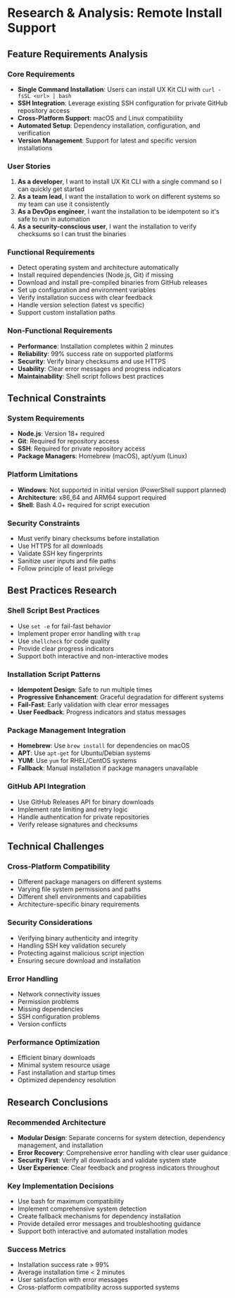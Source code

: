 # Research & Analysis: Remote Install Support

## Feature Requirements Analysis

### Core Requirements
- **Single Command Installation**: Users can install UX Kit CLI with `curl -fsSL <url> | bash`
- **SSH Integration**: Leverage existing SSH configuration for private GitHub repository access
- **Cross-Platform Support**: macOS and Linux compatibility
- **Automated Setup**: Dependency installation, configuration, and verification
- **Version Management**: Support for latest and specific version installations

### User Stories
1. **As a developer**, I want to install UX Kit CLI with a single command so I can quickly get started
2. **As a team lead**, I want the installation to work on different systems so my team can use it consistently
3. **As a DevOps engineer**, I want the installation to be idempotent so it's safe to run in automation
4. **As a security-conscious user**, I want the installation to verify checksums so I can trust the binaries

### Functional Requirements
- Detect operating system and architecture automatically
- Install required dependencies (Node.js, Git) if missing
- Download and install pre-compiled binaries from GitHub releases
- Set up configuration and environment variables
- Verify installation success with clear feedback
- Handle version selection (latest vs specific)
- Support custom installation paths

### Non-Functional Requirements
- **Performance**: Installation completes within 2 minutes
- **Reliability**: 99% success rate on supported platforms
- **Security**: Verify binary checksums and use HTTPS
- **Usability**: Clear error messages and progress indicators
- **Maintainability**: Shell script follows best practices

## Technical Constraints

### System Requirements
- **Node.js**: Version 18+ required
- **Git**: Required for repository access
- **SSH**: Required for private repository access
- **Package Managers**: Homebrew (macOS), apt/yum (Linux)

### Platform Limitations
- **Windows**: Not supported in initial version (PowerShell support planned)
- **Architecture**: x86_64 and ARM64 support required
- **Shell**: Bash 4.0+ required for script execution

### Security Constraints
- Must verify binary checksums before installation
- Use HTTPS for all downloads
- Validate SSH key fingerprints
- Sanitize user inputs and file paths
- Follow principle of least privilege

## Best Practices Research

### Shell Script Best Practices
- Use `set -e` for fail-fast behavior
- Implement proper error handling with `trap`
- Use `shellcheck` for code quality
- Provide clear progress indicators
- Support both interactive and non-interactive modes

### Installation Script Patterns
- **Idempotent Design**: Safe to run multiple times
- **Progressive Enhancement**: Graceful degradation for different systems
- **Fail-Fast**: Early validation with clear error messages
- **User Feedback**: Progress indicators and status messages

### Package Management Integration
- **Homebrew**: Use `brew install` for dependencies on macOS
- **APT**: Use `apt-get` for Ubuntu/Debian systems
- **YUM**: Use `yum` for RHEL/CentOS systems
- **Fallback**: Manual installation if package managers unavailable

### GitHub API Integration
- Use GitHub Releases API for binary downloads
- Implement rate limiting and retry logic
- Handle authentication for private repositories
- Verify release signatures and checksums

## Technical Challenges

### Cross-Platform Compatibility
- Different package managers on different systems
- Varying file system permissions and paths
- Different shell environments and capabilities
- Architecture-specific binary requirements

### Security Considerations
- Verifying binary authenticity and integrity
- Handling SSH key validation securely
- Protecting against malicious script injection
- Ensuring secure download and installation

### Error Handling
- Network connectivity issues
- Permission problems
- Missing dependencies
- SSH configuration problems
- Version conflicts

### Performance Optimization
- Efficient binary downloads
- Minimal system resource usage
- Fast installation and startup times
- Optimized dependency resolution

## Research Conclusions

### Recommended Architecture
- **Modular Design**: Separate concerns for system detection, dependency management, and installation
- **Error Recovery**: Comprehensive error handling with clear user guidance
- **Security First**: Verify all downloads and validate system state
- **User Experience**: Clear feedback and progress indicators throughout

### Key Implementation Decisions
- Use bash for maximum compatibility
- Implement comprehensive system detection
- Create fallback mechanisms for dependency installation
- Provide detailed error messages and troubleshooting guidance
- Support both interactive and automated installation modes

### Success Metrics
- Installation success rate > 99%
- Average installation time < 2 minutes
- User satisfaction with error messages
- Cross-platform compatibility across supported systems